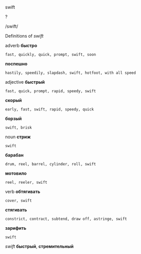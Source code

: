 swift

?

/swift/

Definitions of _swift_

adverb
**быстро**

    fast, quickly, quick, prompt, swift, soon
**поспешно**

    hastily, speedily, slapdash, swift, hotfoot, with all speed

adjective
**быстрый**

    fast, quick, prompt, rapid, speedy, swift
**скорый**

    early, fast, swift, rapid, speedy, quick
**борзый**

    swift, brisk

noun
**стриж**

    swift
**барабан**

    drum, reel, barrel, cylinder, roll, swift
**мотовило**

    reel, reeler, swift

verb
**обтягивать**

    cover, swift
**стягивать**

    constrict, contract, subtend, draw off, astringe, swift
**зарифить**

    swift

_swift_
**быстрый**, **стремительный**